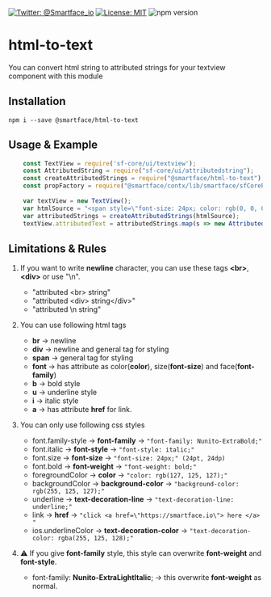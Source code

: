 [![Twitter: @Smartface_io](https://img.shields.io/badge/contact-@Smartface_io-blue.svg?style=flat)](https://twitter.com/smartface_io)
[![License: MIT](https://img.shields.io/badge/License-MIT-blue.svg)](https://github.com/smartface/html-to-text/blob/master/LICENSE)
![npm version](https://img.shields.io/npm/v/@smartface/html-to-text.svg?style=flat)

# html-to-text

You can convert html string to attributed strings for your textview component with this module

## Installation
    
    npm i --save @smartface/html-to-text
    
## Usage & Example

```javascript
    const TextView = require('sf-core/ui/textview');
    const AttributedString = require("sf-core/ui/attributedstring");
    const createAttributedStrings = require("@smartface/html-to-text");
    const propFactory = require("@smartface/contx/lib/smartface/sfCorePropFactory").default;
    
    var textView = new TextView();
    var htmlSource = "<span style=\"font-size: 24px; color: rgb(0, 0, 0); text-decoration-color: rgb(0, 0, 0);\"><span style=\"font-family: Nunito-LightItalic; font-size: 24px; background-color: transparent; color: rgb(0, 0, 0); text-decoration-color: rgb(0, 0, 0);\">Your </span><font face=\"ios-Default-Bold\" style=\"font-size: 24px; font-family: ios-Default-Regular; background-color: transparent; color: rgb(0, 0, 0); text-decoration-color: rgb(0, 0, 0);\">attributed </font><span style=\"text-decoration-line: underline; color: rgb(139, 87, 42); font-size: 24px; font-family: ios-Default-Regular; background-color: transparent; text-decoration-color: rgb(0, 0, 0);\">Stri<span style=\"color: rgb(139, 87, 42); text-decoration-line: underline; text-decoration-color: rgb(0, 0, 0); font-size: 24px; font-family: ios-Default-Regular; background-color: transparent;\">ngs</span></span></span><div><span style=\"font-size: 16px; font-family: ios-Default-Regular; text-decoration-color: rgb(0, 0, 0);\"><span style=\"text-decoration-line: underline; font-size: 16px; font-family: ios-Default-Regular; text-decoration-color: rgb(0, 0, 0);\"><span style=\"text-decoration-line: underline; text-decoration-color: rgb(0, 0, 0); font-size: 24px; font-family: ios-Default-Regular; background-color: rgb(189, 16, 224);\">second</span></span></span></div><div><span style=\"font-size: 16px; font-family: ios-Default-Regular; text-decoration-color: rgb(0, 0, 0);\"><span style=\"text-decoration-line: underline; font-size: 16px; font-family: ios-Default-Regular; text-decoration-color: rgb(0, 0, 0);\"><span style=\"text-decoration-line: underline; text-decoration-color: rgb(0, 0, 0); font-size: 16px; font-family: ios-Default-Regular; background-color: rgb(189, 16, 224); color: rgb(248, 231, 28);\">Third</span></span></span></div>";
    var attributedStrings = createAttributedStrings(htmlSource);
    textView.attributedText = attributedStrings.map(s => new AttributedString(propFactory(s)));
```

## Limitations & Rules

1. If you want to write **newline** character, you can use these tags **\<br\>**, **\<div\>** or use "\n".
    - "attributed \<br\> string"
    - "attributed \<div\> string\</div\>"
    - "attributed \n string"


2. You can use following html tags 
    - **br**   → newline
    - **div**  → newline and general tag for styling
    - **span** → general tag for styling
    - **font** → has attribute as color(**color**), size(**font-size**) and face(**font-family**)
    - **b**    → bold style
    - **u**    → underline style
    - **i**    → italic style 
    - **a**    → has attribute **href** for link.


3. You can only use following css styles
    - font.family-style  → **font-family** → ```"font-family: Nunito-ExtraBold;"```
    - font.italic        → **font-style** → ```"font-style: italic;"```
    - font.size          → **font-size** → ```"font-size: 24px;" (24pt, 24dp)```
    - font.bold          → **font-weight** → ```"font-weight: bold;"```
    - foregroundColor    → **color** → ```"color: rgb(127, 125, 127);"```
    - backgroundColor    → **background-color** → ```"background-color: rgb(255, 125, 127);"```
    - underline          → **text-decoration-line** → ```"text-decoration-line: underline;"```
    - link               → **href** → ```"click <a href=\"https://smartface.io\"> here </a> "```
    - ios.underlineColor → **text-decoration-color** → ```"text-decoration-color: rgba(255, 125, 128);"```


4. ⚠️ If you give **font-family** style, this style can overwrite **font-weight** and **font-style**.
    - font-family: **Nunito-ExtraLightItalic**; → this overwrite **font-weight** as normal.

